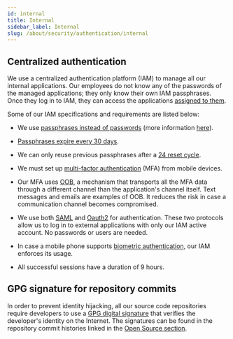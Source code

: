 ```yaml
---
id: internal
title: Internal
sidebar_label: Internal
slug: /about/security/authentication/internal
---
```


## Centralized authentication

We use a centralized authentication platform (IAM)
to manage all our internal applications.
Our employees do not know
any of the passwords
of the managed applications;
they only know their own IAM passphrases.
Once they log in to IAM,
they can access the applications
[assigned to them](/criteria/requirements/096).

Some of our IAM specifications
and requirements are listed below:

- We use
  [passphrases instead of passwords](/criteria/requirements/132)
  (more information [here](https://fluidattacks.com/blog/requiem-password/)).

- [Passphrases expire every 30 days](/criteria/requirements/130).

- We can only reuse previous passphrases
  after a [24 reset cycle](/criteria/requirements/129).

- We must set up
  [multi-factor authentication](/criteria/requirements/328) (MFA)
  from mobile devices.

- Our MFA uses
  [OOB](/criteria/requirements/153),
  a mechanism that transports all the MFA data
  through a different channel
  than the application's channel itself.
  Text messages and emails are examples of OOB.
  It reduces the risk
  in case a communication channel becomes compromised.

- We use both
  [SAML](https://en.wikipedia.org/wiki/Security_Assertion_Markup_Language)
  and [Oauth2](https://oauth.net/2/)
  for authentication.
  These two protocols allow us to log in
  to external applications
  with only our IAM active account.
  No passwords or users are needed.

- In case a mobile phone supports
  [biometric authentication](/criteria/requirements/231),
  our IAM enforces its usage.

- All successful sessions have a duration of 9 hours.

## GPG signature for repository commits

In order to prevent identity hijacking,
all our source code repositories require developers
to use a
[GPG digital signature](https://en.wikipedia.org/wiki/GNU_Privacy_Guard)
that verifies the developer's identity
on the Internet.
The signatures can be found
in the repository commit histories
linked in the
[Open Source section](../transparency/open-source).
